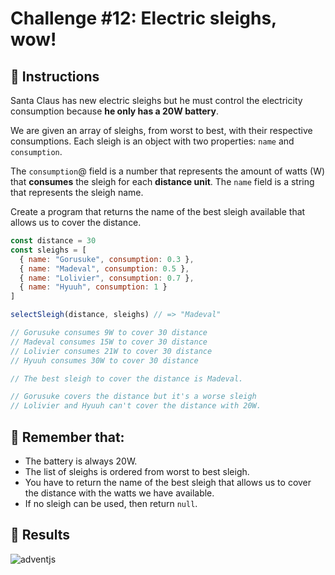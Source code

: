 # Challenge #12: Electric sleighs, wow!

## 📖 Instructions

Santa Claus has new electric sleighs but he must control the electricity consumption because **he only has a 20W battery**.

We are given an array of sleighs, from worst to best, with their respective consumptions. Each sleigh is an object with two properties: `name` and `consumption`.

The `consumption`@ field is a number that represents the amount of watts (W) that **consumes** the sleigh for each **distance unit**. The `name` field is a string that represents the sleigh name.

Create a program that returns the name of the best sleigh available that allows us to cover the distance.

```js
const distance = 30
const sleighs = [
  { name: "Gorusuke", consumption: 0.3 },
  { name: "Madeval", consumption: 0.5 },
  { name: "Lolivier", consumption: 0.7 },
  { name: "Hyuuh", consumption: 1 }
]

selectSleigh(distance, sleighs) // => "Madeval"

// Gorusuke consumes 9W to cover 30 distance
// Madeval consumes 15W to cover 30 distance
// Lolivier consumes 21W to cover 30 distance
// Hyuuh consumes 30W to cover 30 distance

// The best sleigh to cover the distance is Madeval.

// Gorusuke covers the distance but it's a worse sleigh
// Lolivier and Hyuuh can't cover the distance with 20W.
```

## 📝 Remember that:

- The battery is always 20W.
- The list of sleighs is ordered from worst to best sleigh.
- You have to return the name of the best sleigh that allows us to cover the distance with the watts we have available.
- If no sleigh can be used, then return `null`.

## 📜 Results

![adventjs](https://user-images.githubusercontent.com/78381898/207169957-bd32b9b7-7430-451a-bc7b-e6db84ce149f.png)

